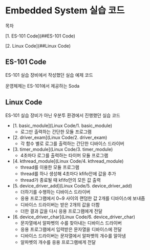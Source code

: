 # Embedded System 실습 코드

목차

[1. ES-101 Code](##ES-101 Code)

[2. Linux Code](##Linux Code)



## ES-101 Code

ES-101 실습 장비에서 작성했던 실습 예제 코드

운영체제는 ES-101에서 제공하는 Soda

## Linux Code

ES-101 실습 장비가 아닌 우분투 환경에서 진행했던 실습 코드

- [1. basic_module](Linux Code/1. basic_module)
  - 로그만 출력하는 간단한 모듈 프로그램
- [2. driver_exam](Linux Code/2. driver_exam)
  - 각 함수 별로 로그를 출력하는 간단한 디바이스 드라이버
- [3. timer_module](Linux Code/3. timer_module)
  - 4초마다 로그를 출력하는 타이머 모듈 프로그램
- [4. kthread_module](Linux Code/4. kthread_module)
  - thread를 이용한 모듈 프로그램
  - thread를 하나 생성해 4초마다 kfifo안에 값을 추가
  - thread가 종료될 때 kfifo안의 모든 값 출력
- [5. device_driver_add](Linux Code/5. device_driver_add)
  - 더하기를 수행하는 디바이스 드라이버
  - 응용 프로그램에서 0~9 사이의 랜덤한 값 2개를 디바이스에 보내줌
  - 디바이스 드라이버는 받은 2개의 값을 더함
  - 더한 결과 값을 다시 응용 프로그램에게 전달
- [6. device_driver_char](Linux Code/6. device_driver_char)
  - 문자열에서 알파벳의 수를 찾아내는 디바이스 드라이버
  - 응용 프로그램에서 입력받은 문자열을 디바이스에 전달
  - 디바이스 드라이버는 문자열에서 알파벳의 개수를 알아냄
  - 알파벳의 개수를 응용 프로그램에게 전달


